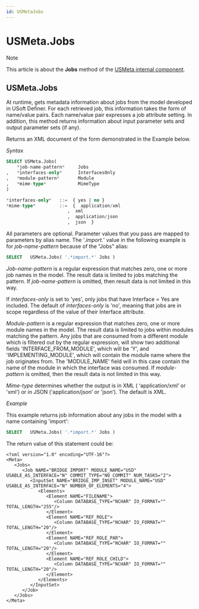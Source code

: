 ```yaml
---
id: USMetaJobs
---
```


# USMeta.Jobs



> [!NOTE]
> This article is about the **Jobs** method of the [USMeta internal component](/docs/Extensions/USMeta_internal_component).

## **USMeta.Jobs**

At runtime, gets metadata information about jobs from the model developed in USoft Definer.
For each retrieved job, this information takes the form of name/value pairs. Each name/value pair expresses a job attribute setting. In addition, this method returns information about input parameter sets and output parameter sets (if any).

Returns an XML document of the form demonstrated in the Example below.

*Syntax*

```sql
SELECT USMeta.Jobs(
    *job-name-pattern*     Jobs
,   *interfaces-only*      InterfacesOnly
,   *module-pattern*       Module
,   *mime-type*            MimeType
)

*interfaces-only*   ::=  { yes | no }
*mime-type*         ::=  {  application/xml
                       ,  xml
                       ,  application/json
                       ,  json  }

```

All parameters are optional. Parameter values that you pass are mapped to parameters by alias name. The '.*import.*' value in the following example is for *job-name-pattern* because of the "Jobs" alias:

```sql
SELECT   USMeta.Jobs( '.*import.*' Jobs )
```

*Job-name-pattern* is a regular expression that matches zero, one or more job names in the model. The result data is limited to jobs matching the pattern. If *job-name-pattern* is omitted, then result data is not limited in this way.

If *interfaces-only* is set to 'yes', only jobs that have Interface = Yes are included. The default of *interfaces-only* is 'no', meaning that jobs are in scope regardless of the value of their Interface attribute.

*Module-pattern* is a regular expression that matches zero, one or more module names in the model. The result data is limited to jobs within modules matching the pattern. Any jobs that are consumed from a different module which is filtered out by the regular expression, will show two additional fields 'INTERFACE_FROM_MODULE', which will be 'Y', and 'IMPLEMENTING_MODULE', which will contain the module name where the job originates from. The 'MODULE_NAME' field will in this case contain the name of the module in which the interface was consumed. If *module-pattern* is omitted, then the result data is not limited in this way.

*Mime-type* determines whether the output is in XML ( ‘application/xml‘ or 'xml’) or in JSON ('application/json’ or 'json’). The default is XML.

*Example*

This example returns job information about any jobs in the model with a name containing 'import':

```sql
SELECT   USMeta.Jobs( '.*import.*' Jobs )
```

The return value of this statement could be:

```language-xml
<?xml version="1.0" encoding="UTF-16"?>
<Meta>
   <Jobs>
      <Job NAME="BRIDGE IMPORT" MODULE_NAME="USD" USABLE_AS_INTERFACE="N" COMMIT_TYPE="NO COMMIT" NUM_TASKS="2">
         <InputSet NAME="BRIDGE_IMP_INSET" MODULE_NAME="USD" USABLE_AS_INTERFACE="N" NUMBER_OF_ELEMENTS="4">
            <Elements>
               <Element NAME="FILENAME">
                  <Column DATABASE_TYPE="NCHAR" IO_FORMAT="" TOTAL_LENGTH="255"/>
               </Element>
               <Element NAME="REF_ROLE">
                  <Column DATABASE_TYPE="NCHAR" IO_FORMAT="" TOTAL_LENGTH="20"/>
               </Element>
               <Element NAME="REF_ROLE_PAR">
                  <Column DATABASE_TYPE="NCHAR" IO_FORMAT="" TOTAL_LENGTH="20"/>
               </Element>
               <Element NAME="REF_ROLE_CHILD">
                  <Column DATABASE_TYPE="NCHAR" IO_FORMAT="" TOTAL_LENGTH="20"/>
               </Element>
            </Elements>
         </InputSet>
      </Job>
   </Jobs>
</Meta>
```

 